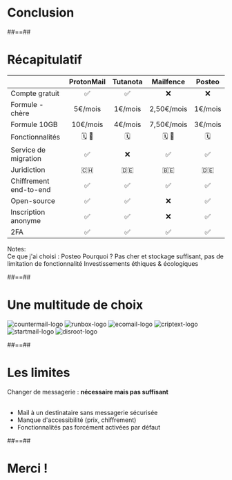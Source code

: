 <!-- .slide: class="transition" -->

# Conclusion

##==##

<!-- .slide: class="recap-slide" -->

# Récapitulatif

|                        | ProtonMail | Tutanota | Mailfence  | Posteo  |
| ---------------------- | :--------: | :------: | :--------: | :-----: |
| Compte gratuit         |     ✅     |    ✅    |     ❌     |   ❌    |
| Formule - chère        |  5€/mois   | 1€/mois  | 2,50€/mois | 1€/mois |
| Formule 10GB           |  10€/mois  | 4€/mois  | 7,50€/mois | 3€/mois |
| Fonctionnalités        |   🗓️ 📂    |    🗓️    |   🗓️ 📂    |   🗓️    |
| Service de migration   |     ✅     |    ❌    |     ✅     |   ✅    |
| Juridiction            |     🇨🇭     |    🇩🇪    |     🇧🇪     |   🇩🇪    |
| Chiffrement end-to-end |     ✅     |    ✅    |     ✅     |   ✅    |
| Open-source            |     ✅     |    ✅    |     ❌     |   ✅    |
| Inscription anonyme    |     ✅     |    ✅    |     ❌     |   ✅    |
| 2FA                    |     ✅     |    ✅    |     ✅     |   ✅    |

Notes:  
Ce que j'ai choisi : Posteo
Pourquoi ? Pas cher et stockage suffisant, pas de limitation de fonctionnalité
Investissements éthiques & écologiques

##==##

<!-- .slide: class="other-email-providers flex-row" -->

# Une multitude de choix

![countermail-logo](./assets/images/countermail-logo.png)
![runbox-logo](./assets/images/runbox-logo.png)
![ecomail-logo](./assets/images/ecomail-logo.png)
![criptext-logo](./assets/images/criptext-logo.png)
![startmail-logo](./assets/images/startmail-logo.png)
![disroot-logo](./assets/images/disroot-logo.png)

##==##

# Les limites

Changer de messagerie : <b>nécessaire mais pas suffisant</b>  
<br>

-   Mail à un destinataire sans messagerie sécurisée
-   Manque d'accessibilité (prix, chiffrement)
-   Fonctionnalités pas forcément activées par défaut
<!-- .element: class="list-fragment" -->

##==##

<!-- .slide: class="transition" -->

# Merci !
